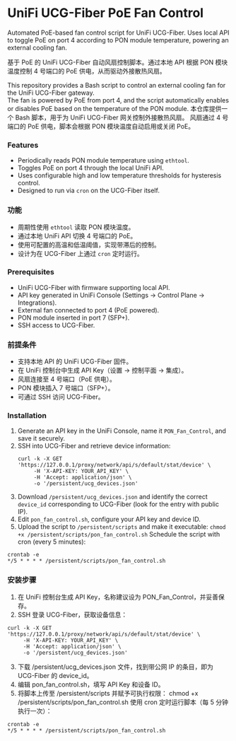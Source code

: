 # UniFi UCG-Fiber PoE Fan Control
Automated PoE-based fan control script for UniFi UCG-Fiber. Uses local API to toggle PoE on port 4 according to PON module temperature, powering an external cooling fan.

基于 PoE 的 UniFi UCG-Fiber 自动风扇控制脚本。通过本地 API 根据 PON 模块温度控制 4 号端口的 PoE 供电，从而驱动外接散热风扇。

This repository provides a Bash script to control an external cooling fan for the UniFi UCG-Fiber gateway.  
The fan is powered by PoE from port 4, and the script automatically enables or disables PoE based on the temperature of the PON module.
本仓库提供一个 Bash 脚本，用于为 UniFi UCG-Fiber 网关控制外接散热风扇。
风扇通过 4 号端口的 PoE 供电，脚本会根据 PON 模块温度自动启用或关闭 PoE。


### Features
- Periodically reads PON module temperature using `ethtool`.
- Toggles PoE on port 4 through the local UniFi API.
- Uses configurable high and low temperature thresholds for hysteresis control.
- Designed to run via `cron` on the UCG-Fiber itself.
### 功能
- 周期性使用 `ethtool` 读取 PON 模块温度。
- 通过本地 UniFi API 切换 4 号端口的 PoE。
- 使用可配置的高温和低温阈值，实现带滞后的控制。
- 设计为在 UCG-Fiber 上通过 `cron` 定时运行。

### Prerequisites
- UniFi UCG-Fiber with firmware supporting local API.
- API key generated in UniFi Console (Settings → Control Plane → Integrations).
- External fan connected to port 4 (PoE powered).
- PON module inserted in port 7 (SFP+).
- SSH access to UCG-Fiber.
### 前提条件
- 支持本地 API 的 UniFi UCG-Fiber 固件。
- 在 UniFi 控制台中生成 API Key（设置 → 控制平面 → 集成）。
- 风扇连接至 4 号端口（PoE 供电）。
- PON 模块插入 7 号端口（SFP+）。
- 可通过 SSH 访问 UCG-Fiber。

### Installation
1. Generate an API key in the UniFi Console, name it `PON_Fan_Control`, and save it securely.
2. SSH into UCG-Fiber and retrieve device information:
   ```
   curl -k -X GET 'https://127.0.0.1/proxy/network/api/s/default/stat/device' \
        -H 'X-API-KEY: YOUR_API_KEY' \
        -H 'Accept: application/json' \
        -o '/persistent/ucg_devices.json'
   ```
3. Download `/persistent/ucg_devices.json` and identify the correct `device_id` corresponding to UCG-Fiber (look for the entry with public IP).
4. Edit `pon_fan_control.sh`, configure your API key and device ID.
5. Upload the script to `/persistent/scripts` and make it executable:
`chmod +x /persistent/scripts/pon_fan_control.sh`
Schedule the script with cron (every 5 minutes):
```
crontab -e
*/5 * * * * /persistent/scripts/pon_fan_control.sh
```

### 安装步骤
1. 在 UniFi 控制台生成 API Key，名称建议设为 PON_Fan_Control，并妥善保存。
2. SSH 登录 UCG-Fiber，获取设备信息：
```
curl -k -X GET 'https://127.0.0.1/proxy/network/api/s/default/stat/device' \
     -H 'X-API-KEY: YOUR_API_KEY' \
     -H 'Accept: application/json' \
     -o '/persistent/ucg_devices.json'
```
3. 下载 /persistent/ucg_devices.json 文件，找到带公网 IP 的条目，即为 UCG-Fiber 的 device_id。
4. 编辑 pon_fan_control.sh，填写 API Key 和设备 ID。
5. 将脚本上传至 /persistent/scripts 并赋予可执行权限：
chmod +x /persistent/scripts/pon_fan_control.sh
使用 cron 定时运行脚本（每 5 分钟执行一次）：
```
crontab -e
*/5 * * * * /persistent/scripts/pon_fan_control.sh
```

